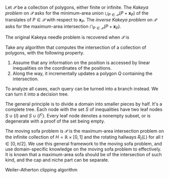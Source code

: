 Let $\mathcal{P}$ be a collection of polygons, either finite or infinite. The _Kakeya problem_ on $\mathcal{P}$ asks for the minimum-area union $\bigcup_{P \in \mathcal{P}} (P + \mathbf{x}_P)$ of the translates of $P \in \mathcal{P}$ with respect to $\mathbf{x}_P$. The _inverse Kakeya problem_ on $\mathcal{P}$ asks for the maximum-area intersection $\bigcap_{P \in \mathcal{P}} (P + \mathbf{x}_P)$.

The original Kakeya needle problem is recovered when $\mathcal{P}$ is 

Take any algorithm that computes the intersection of a collection of polygons, with the following property.

1. Assume that any information on the position is accessed by linear inequalities on the coordinates of the positions. 
2. Along the way, it incrementally updates a polygon $Q$ containing the intersection.

To analyze all cases, each query can be turned into a branch instead. We can turn it into a decision tree.

The general principle is to divide a domain into smaller pieces by half. It's a complete tree. Each node with the set $S$ of inequalities have two leaf nodes $S \cup \left\{ I \right\}$ and $S \cup \left\{ I^c \right\}$. Every leaf node denotes a nonempty subset, or is degenerate with a proof of the set being empty. 

The moving sofa problem is $\mathcal{P}$ is the maximum-area intersection problem on the infinite collection of $H = \mathbb{R} \times [0, 1]$ and the rotating hallways $R_t(L)$ for all $t \in [0, \pi/2]$. We use this general framework to the moving sofa problem, and use domain-specific knowledge on the moving sofa problem to effectively. It is known that a maximum-area sofa should be of the intersection of such kind, and the cap and niche part can be separate.

Weiler–Atherton clipping algorithm